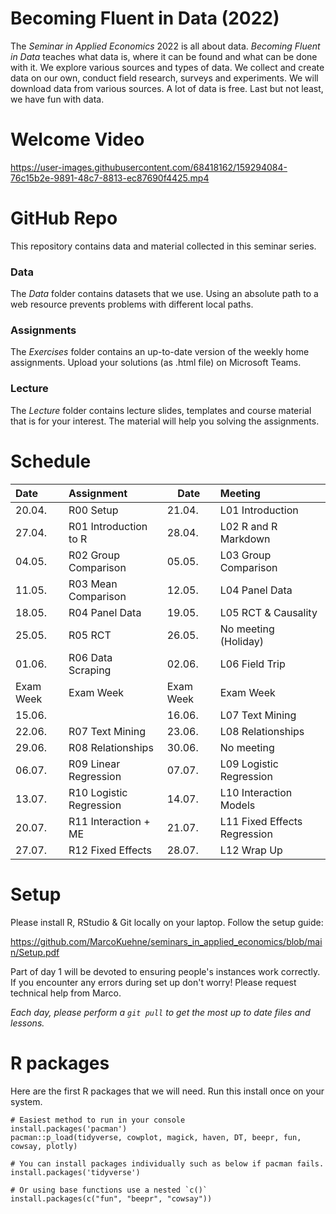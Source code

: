 # Becoming Fluent in Data (2022)

The *Seminar in Applied Economics* 2022 is all about data. *Becoming Fluent in Data* teaches what data is, where it can be found and what can be done with it. We explore various sources and types of data. We collect and create data on our own, conduct field research, surveys and experiments. We will download data from various sources. A lot of data is free. Last but not least, we have fun with data. 

# Welcome Video

https://user-images.githubusercontent.com/68418162/159294084-76c15b2e-9891-48c7-8813-ec87690f4425.mp4

# GitHub Repo

This repository contains data and material collected in this seminar series. 

### Data

The *Data* folder contains datasets that we use. Using an absolute path to a web resource prevents problems with different local paths.

### Assignments

The *Exercises* folder contains an up-to-date version of the weekly home assignments. Upload your solutions (as .html file) on Microsoft Teams. 

### Lecture

The *Lecture* folder contains lecture slides, templates and course material that is for your interest. The material will help you solving the assignments.

# Schedule

|Date  |  Assignment             | Date  | Meeting              |
|:-----|:-----|----------------------|:-------------------------|
|20.04.|R00 Setup               |  21.04.|L01 Introduction      |  
|27.04.|R01 Introduction to R   |  28.04.|L02 R and R Markdown  | 
|04.05.|R02 Group Comparison    |  05.05.|L03 Group Comparison  | 
|11.05.|R03 Mean Comparison     |  12.05.|L04 Panel Data        | 
|18.05.|R04 Panel Data          |  19.05.|L05 RCT & Causality   | 
|25.05.|R05 RCT                 |  26.05.|No meeting (Holiday)  | 
|01.06.|R06 Data Scraping       |  02.06.|L06 Field Trip        |
|Exam Week|Exam Week|Exam Week  |  Exam Week                    |   
|15.06.|                        |  16.06.|L07 Text Mining       | 
|22.06.|R07 Text Mining         |  23.06.|L08 Relationships     | 
|29.06.|R08 Relationships       |  30.06.|No meeting            |  
|06.07.|R09 Linear Regression   |  07.07.|L09 Logistic Regression | 
|13.07.|R10 Logistic Regression |  14.07.|L10 Interaction Models  | 
|20.07.|R11 Interaction + ME    |  21.07.|L11 Fixed Effects Regression |  
|27.07.|R12 Fixed Effects       |  28.07.|L12 Wrap Up                  | 

# Setup 

Please install R, RStudio & Git locally on your laptop. Follow the setup guide:

https://github.com/MarcoKuehne/seminars_in_applied_economics/blob/main/Setup.pdf

Part of day 1 will be devoted to ensuring people's instances work correctly. If you encounter any errors during set up don't worry! Please request technical help from Marco. 

*Each day, please perform a `git pull` to get the most up to date files and lessons.*

# R packages

Here are the first R packages that we will need. Run this install once on your system. 

```
# Easiest method to run in your console
install.packages('pacman')
pacman::p_load(tidyverse, cowplot, magick, haven, DT, beepr, fun, cowsay, plotly)

# You can install packages individually such as below if pacman fails.
install.packages('tidyverse')

# Or using base functions use a nested `c()`
install.packages(c("fun", "beepr", "cowsay"))
```



